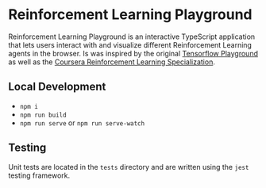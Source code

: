 # Reinforcement Learning Playground

Reinforcement Learning Playground is an interactive TypeScript application that
lets users interact with and visualize different Reinforcement Learning agents in 
the browser. Is was inspired by the original [Tensorflow Playground](https://playground.tensorflow.org/) as well as the [Coursera Reinforcement Learning Specialization](https://www.coursera.org/specializations/reinforcement-learning").

## Local Development

- `npm i`
- `npm run build` 
- `npm run serve` or `npm run serve-watch` 

## Testing

Unit tests are located in the `tests` directory and are written using the `jest` testing framework.